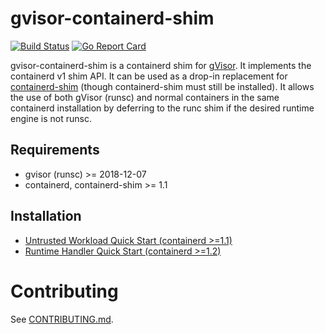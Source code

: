 # gvisor-containerd-shim

[![Build Status](https://travis-ci.org/google/gvisor-containerd-shim.svg?branch=master)](https://travis-ci.org/google/gvisor-containerd-shim)
[![Go Report Card](https://goreportcard.com/badge/github.com/google/gvisor-containerd-shim)](https://goreportcard.com/report/github.com/google/gvisor-containerd-shim)

gvisor-containerd-shim is a containerd shim for [gVisor](https://github.com/google/gvisor/). It implements the containerd v1 shim API. It can be used as a drop-in replacement for [containerd-shim](https://github.com/containerd/containerd/tree/master/cmd/containerd-shim) (though containerd-shim must still be installed). It allows the use of both gVisor (runsc) and normal containers in the same containerd installation by deferring to the runc shim if the desired runtime engine is not runsc.

## Requirements

- gvisor (runsc) >= 2018-12-07
- containerd, containerd-shim >= 1.1

## Installation

- [Untrusted Workload Quick Start (containerd >=1.1)](docs/untrusted-workload-quickstart.md)
- [Runtime Handler Quick Start (containerd >=1.2)](docs/runtime-handler-quickstart.md)

# Contributing

See [CONTRIBUTING.md](CONTRIBUTING.md).
